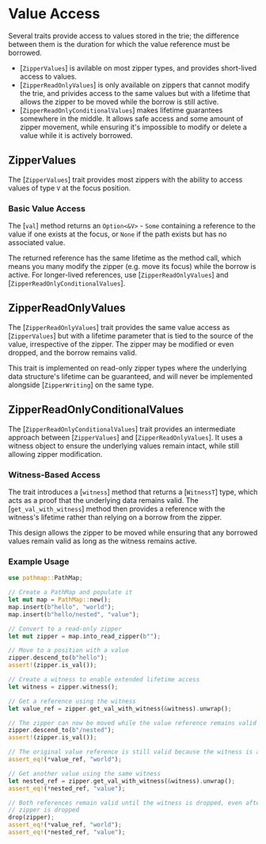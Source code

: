 # Value Access
Several traits provide access to values stored in the trie; the difference between them is the duration for which the value reference must be borrowed.

- [`ZipperValues`] is avilable on most zipper types, and provides short-lived access to values.
- [`ZipperReadOnlyValues`] is only available on zippers that cannot modify the trie, and privides access to the same values but with a lifetime that allows the zipper to be moved while the borrow is still active.
- [`ZipperReadOnlyConditionalValues`] makes lifetime guarantees somewhere in the middle. It allows safe access and some amount of zipper movement, while ensuring it's impossible to modify or delete a value while it is actively borrowed.

## ZipperValues
The [`ZipperValues`] trait provides most zippers with the ability to access values of type `V` at the focus position.

### Basic Value Access
The [`val`] method returns an `Option<&V>` - `Some` containing a reference to the value if one exists at the focus, or `None` if the path exists but has no associated value.

The returned reference has the same lifetime as the method call, which means you many modify the zipper (e.g. move its focus) while the borrow is active. For longer-lived references, use [`ZipperReadOnlyValues`] and [`ZipperReadOnlyConditionalValues`].

## ZipperReadOnlyValues
The [`ZipperReadOnlyValues`] trait provides the same value access as [`ZipperValues`] but with a lifetime parameter that is tied to the source of the value, irrespective of the zipper.  The zipper may be modified or even dropped, and the borrow remains valid.

This trait is implemented on read-only zipper types where the underlying data structure's lifetime can be guaranteed, and will never be implemented alongside [`ZipperWriting`] on the same type.

## ZipperReadOnlyConditionalValues
The [`ZipperReadOnlyConditionalValues`] trait provides an intermediate approach between [`ZipperValues`] and [`ZipperReadOnlyValues`]. It uses a witness object to ensure the underlying values remain intact, while still allowing zipper modification.

### Witness-Based Access
The trait introduces a [`witness`] method that returns a [`WitnessT`] type, which acts as a proof that the underlying data remains valid. The [`get_val_with_witness`] method then provides a reference with the witness's lifetime rather than relying on a borrow from the zipper.

This design allows the zipper to be moved while ensuring that any borrowed values remain valid as long as the witness remains active.

### Example Usage
```rust
use pathmap::PathMap;

// Create a PathMap and populate it
let mut map = PathMap::new();
map.insert(b"hello", "world");
map.insert(b"hello/nested", "value");

// Convert to a read-only zipper
let mut zipper = map.into_read_zipper(b"");

// Move to a position with a value
zipper.descend_to(b"hello");
assert!(zipper.is_val());

// Create a witness to enable extended lifetime access
let witness = zipper.witness();

// Get a reference using the witness
let value_ref = zipper.get_val_with_witness(&witness).unwrap();

// The zipper can now be moved while the value reference remains valid
zipper.descend_to(b"/nested");
assert!(zipper.is_val());

// The original value reference is still valid because the witness is alive
assert_eq!(*value_ref, "world");

// Get another value using the same witness
let nested_ref = zipper.get_val_with_witness(&witness).unwrap();
assert_eq!(*nested_ref, "value");

// Both references remain valid until the witness is dropped, even after the
// zipper is dropped
drop(zipper);
assert_eq!(*value_ref, "world");
assert_eq!(*nested_ref, "value");
```

